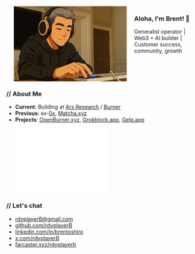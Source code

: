<img src="rdyplayerB.png" width="300" alt="rdyplayerB" align="left" hspace="20">
<h3>Aloha, I'm Brent! 🤙</h3>
Generalist operator | Web3 + AI builder | Customer success, community, growth
<br clear="all">

### // About Me

- **Current**: Building at [Arx Research](https://arxresearch.com) / [Burner](https://burner.pro)
- **Previous**: ex-[0x](https://0x.org), [Matcha.xyz](https://matcha.xyz)
- **Projects**: [OpenBurner.xyz](https://openburner.xyz), [Grokblock.app](https://grokblock.app), [Gelp.app](https://gelp.app)

<img src="https://raw.githubusercontent.com/rdyplayerB/rdyplayerB/main/metrics.plugin.isocalendar.svg" alt="Isometric Commit Calendar" width="50%" alt="rdyplayerB" align="left" hspace="20">

<br clear="all">

### // Let's chat

- [rdyplayerB@gmail.com](mailto:rdyplayerB@gmail.com)
- [github.com/rdyplayerB](https://github.com/rdyplayerB)
- [linkedin.com/in/brentoshiro](https://linkedin.com/in/brentoshiro)
- [x.com/rdyplayerB](https://x.com/rdyplayerB)
- [farcaster.xyz/rdyplayerb](https://farcaster.xyz/rdyplayerb)
